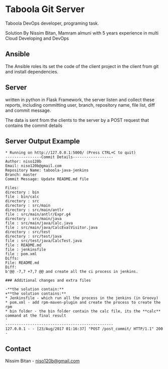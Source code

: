 # Taboola Git Server

Taboola DevOps developer, programing task.

Solution By Nissim Bitan, Mamram almuni with 5 years experience in multi Cloud Developing and DevOps

## Ansible

The Ansible roles its set the code of the client project in the client from git and install dependencies.

## Server

written in python in Flask Framework, the server listen and collect these reports, including committing user,
branch, repository name, file list, diff and commit message.

The data is sent from the clients to the server by a POST request that contains the commit details

## Server Output Example

```
* Running on http://127.0.0.1:5000/ (Press CTRL+C to quit)
----------------Commit Details------------------
Author: niso120b
Email: niso120b@gmail.com
Repository Name: taboola-java-jenkins
Branch: master
Commit Message: Update README.md file

Files:
directory : bin
file : bin/calc
directory : src
directory : src/main
directory : src/main/antlr
file : src/main/antlr/Expr.g4
directory : src/main/java
file : src/main/java/Calc.java
file : src/main/java/CalcEvalVisitor.java
directory : src/test
directory : src/test/java
file : src/test/java/CalcTest.java
file : README.md
file : jenkinsfile
file : pom.xml
Diffs:
File: README.md
Diff:
b'@@ -7,7 +7,7 @@ and create all the ci process in jenkins.

### Additional changes and extra files

-**the solution contain:**
+**the solution contains:**
* Jenkinsfile - which run all the process in the jenkins (in Groovy)
* pom.xml - add rpm-maven-plugin and create the process to create the rpm
* bin folder - the bin folder contain the calc file, its the **calc** command at the final result
'
------------------------------------------------
127.0.0.1 - - [23/Aug/2017 01:16:37] "POST /post_commit/ HTTP/1.1" 200 -
```

## Contact

Nissim Bitan - niso120b@gmail.com


